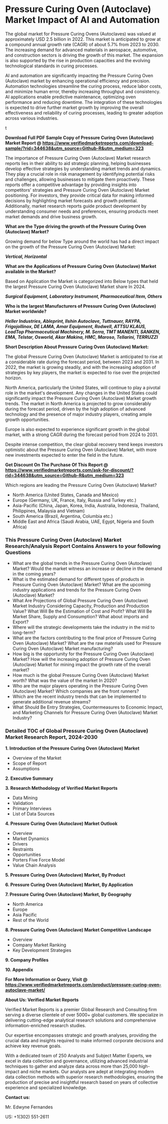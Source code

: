 <meta name="title" content="Global Pressure Curing Oven (Autoclave) Market Impact of AI and Automation"><meta name="description" content="The global market for Pressure Curing Ovens (Autoclaves) was valued at approximately USD 2.5 billion in 2022. This market is anticipated to grow at a compound annual g"><meta name="title" content="Pressure Curing Oven (Autoclave) Market Size, Share, Scope, Trends, Growth, Opportunities, Analysis, Forecast"><h1>Pressure Curing Oven (Autoclave) Market Impact of AI and Automation</h1><p>The global market for Pressure Curing Ovens (Autoclaves) was valued at approximately USD 2.5 billion in 2022. This market is anticipated to grow at a compound annual growth rate (CAGR) of about 5.7% from 2023 to 2030. The increasing demand for advanced materials in aerospace, automotive, and construction sectors is driving the growth of this market. The expansion is also supported by the rise in production capacities and the evolving technological standards in curing processes.</p><p>AI and automation are significantly impacting the Pressure Curing Oven (Autoclave) market by enhancing operational efficiency and precision. Automation technologies streamline the curing process, reduce labor costs, and minimize human error, thereby increasing throughput and consistency. AI applications enable predictive maintenance, optimizing oven performance and reducing downtime. The integration of these technologies is expected to drive further market growth by improving the overall effectiveness and reliability of curing processes, leading to greater adoption across various industries.</p>t</p><p id="" class=""><strong>Download Full PDF Sample Copy of Pressure Curing Oven (Autoclave) Market Report @ <a href="https://www.verifiedmarketreports.com/download-sample/?rid=344638&utm_source=Github-R&utm_medium=323" target="_blank">https://www.verifiedmarketreports.com/download-sample/?rid=344638&utm_source=Github-R&utm_medium=323</a></strong></p><p>The importance of&nbsp;Pressure Curing Oven (Autoclave) Market research reports lies in their ability to aid strategic planning, helping businesses develop effective strategies by understanding market trends and dynamics. They play a crucial role in risk management by identifying potential risks and challenges, allowing businesses to mitigate them proactively. These reports offer a competitive advantage by providing insights into competitors' strategies and Pressure Curing Oven (Autoclave) Market positioning. For investors, they provide critical data for making informed decisions by highlighting market forecasts and growth potential. Additionally, market research reports guide product development by understanding consumer needs and preferences, ensuring products meet market demands and drive business growth.</p><p><strong>What are the&nbsp;Type driving the growth of the Pressure Curing Oven (Autoclave) Market?</strong></p><p id="" class="">Growing demand for below Type around the world has had a direct impact on the growth of the Pressure Curing Oven (Autoclave) Market:</p><em><strong>Vertical, Horizontal</strong></em></p><strong>What are the&nbsp;Applications&nbsp;of Pressure Curing Oven (Autoclave) Market available in the Market?</strong></p><p id="" class="">Based on Application the Market is categorized into Below types that held the largest Pressure Curing Oven (Autoclave) Market share In 2024.</p><em><strong>Surgical Equipment, Laboratory Instrument, Pharmaceutical Item, Others</strong></em></p><strong>Who is the largest Manufacturers of Pressure Curing Oven (Autoclave) Market worldwide?</strong></p><p><em><strong>Heller Industries, Ableprint, Ilshin Autoclave, Tuttnauer, RAYPA, Frigojollinox, DE LAMA, Amar Equipment, Rodwell, ATTSU KLAUS, LeadTop Pharmaceutical Machinery, M. Serra, TMT MANENTI, SANKEN, EMA, Telstar, Osworld, Akar Makina, HMC, Maroso, Tellarini, TERRUZZI</strong></em></p><p id="" class=""><strong>Short Description About Pressure Curing Oven (Autoclave) Market:</strong></p><p>The global Pressure Curing Oven (Autoclave) Market is anticipated to rise at a considerable rate during the forecast period, between 2023 and 2031. In 2022, the market is growing steadily, and with the increasing adoption of strategies by key players, the market is expected to rise over the projected horizon.</p><p>North America, particularly the United States, will continue to play a pivotal role in the market's development. Any changes in the United States could significantly impact the Pressure Curing Oven (Autoclave) Market growth trends. The market in North America is projected to grow considerably during the forecast period, driven by the high adoption of advanced technology and the presence of major industry players, creating ample growth opportunities.</p><p>Europe is also expected to experience significant growth in the global market, with a strong CAGR during the forecast period from 2024 to 2031.</p><p>Despite intense competition, the clear global recovery trend keeps investors optimistic about the Pressure Curing Oven (Autoclave) Market, with more new investments expected to enter the field in the future.</p><p id="" class=""><strong>Get Discount On The Purchase Of This Report @ <a href="https://www.verifiedmarketreports.com/ask-for-discount/?rid=344638&utm_source=Github-R&utm_medium=323" target="_blank">https://www.verifiedmarketreports.com/ask-for-discount/?rid=344638&utm_source=Github-R&utm_medium=323</a></strong></p>Which regions are leading the Pressure Curing Oven (Autoclave) Market?</p><ul><li>North America (United States, Canada and Mexico)</li><li>Europe (Germany, UK, France, Italy, Russia and Turkey etc.)</li><li>Asia-Pacific (China, Japan, Korea, India, Australia, Indonesia, Thailand, Philippines, Malaysia and Vietnam)</li><li>South America (Brazil, Argentina, Columbia etc.)</li><li>Middle East and Africa (Saudi Arabia, UAE, Egypt, Nigeria and South Africa)</li></ul><h3 id="" class="">This Pressure Curing Oven (Autoclave) Market Research/Analysis Report Contains Answers to your following Questions</h3><ul><li>What are the global trends in the Pressure Curing Oven (Autoclave) Market? Would the market witness an increase or decline in the demand in the coming years?</li><li>What is the estimated demand for different types of products in Pressure Curing Oven (Autoclave) Market? What are the upcoming industry applications and trends for the Pressure Curing Oven (Autoclave) Market?</li><li>What Are Projections of Global Pressure Curing Oven (Autoclave) Market Industry Considering Capacity, Production and Production Value? What Will Be the Estimation of Cost and Profit? What Will Be Market Share, Supply and Consumption? What about imports and Export?</li><li>Where will the strategic developments take the industry in the mid to long-term?</li><li>What are the factors contributing to the final price of Pressure Curing Oven (Autoclave) Market? What are the raw materials used for Pressure Curing Oven (Autoclave) Market manufacturing?</li><li>How big is the opportunity for the Pressure Curing Oven (Autoclave) Market? How will the increasing adoption of Pressure Curing Oven (Autoclave) Market for mining impact the growth rate of the overall market?</li><li>How much is the global Pressure Curing Oven (Autoclave) Market worth? What was the value of the market In 2020?</li><li>Who are the major players operating in the Pressure Curing Oven (Autoclave) Market? Which companies are the front runners?</li><li>Which are the recent industry trends that can be implemented to generate additional revenue streams?</li><li>What Should Be Entry Strategies, Countermeasures to Economic Impact, and Marketing Channels for Pressure Curing Oven (Autoclave) Market Industry?</li></ul><h3 id="" class="">Detailed TOC of Global Pressure Curing Oven (Autoclave) Market Research Report, 2024-2030</h3><p id="" class=""><strong>1. Introduction of the Pressure Curing Oven (Autoclave) Market</strong></p><ul><li>Overview of the Market</li><li>Scope of Report</li><li>Assumptions</li></ul><p id="" class=""><strong>2. Executive Summary</strong></p><p id="" class=""><strong>3. Research Methodology of Verified Market Reports</strong></p><ul><li>Data Mining</li><li>Validation</li><li>Primary Interviews</li><li>List of Data Sources</li></ul><p id="" class=""><strong>4. Pressure Curing Oven (Autoclave) Market Outlook</strong></p><ul><li>Overview</li><li>Market Dynamics</li><li>Drivers</li><li>Restraints</li><li>Opportunities</li><li>Porters Five Force Model</li><li>Value Chain Analysis</li></ul><p id="" class=""><strong>5. Pressure Curing Oven (Autoclave) Market, By Product</strong></p><p id="" class=""><strong>6. Pressure Curing Oven (Autoclave) Market, By Application</strong></p><p id="" class=""><strong>7. Pressure Curing Oven (Autoclave) Market, By Geography</strong></p><ul><li>North America</li><li>Europe</li><li>Asia Pacific</li><li>Rest of the World</li></ul><p id="" class=""><strong>8. Pressure Curing Oven (Autoclave) Market Competitive Landscape</strong></p><ul><li>Overview</li><li>Company Market Ranking</li><li>Key Development Strategies</li></ul><p id="" class=""><strong>9. Company Profiles</strong></p><p id="" class=""><strong>10. Appendix</strong></p><p id="" class=""><strong>For More Information or Query, Visit @ <a href="https://www.verifiedmarketreports.com/product/pressure-curing-oven-autoclave-market/" target="_blank">https://www.verifiedmarketreports.com/product/pressure-curing-oven-autoclave-market/</a></strong></p><p id="" class=""><strong>About Us: Verified Market Reports</strong></p><p id="" class="">Verified Market Reports is a premier Global Research and Consulting firm serving a diverse clientele of over 5000+ global customers. We specialize in delivering cutting-edge analytical research solutions and comprehensive information-enriched research studies.</p><p id="" class="">Our expertise encompasses strategic and growth analyses, providing the crucial data and insights required to make informed corporate decisions and achieve key revenue goals.</p><p id="" class="">With a dedicated team of 250 Analysts and Subject Matter Experts, we excel in data collection and governance, utilizing advanced industrial techniques to gather and analyze data across more than 25,000 high-impact and niche markets. Our analysts are adept at integrating modern data collection methods with superior research methodologies, ensuring the production of precise and insightful research based on years of collective experience and specialized knowledge.</p><p id="" class=""><strong>Contact us:</strong></p><p id="" class="">Mr. Edwyne Fernandes</p><p id="" class="">US: +1(302) 551-2611</p>
